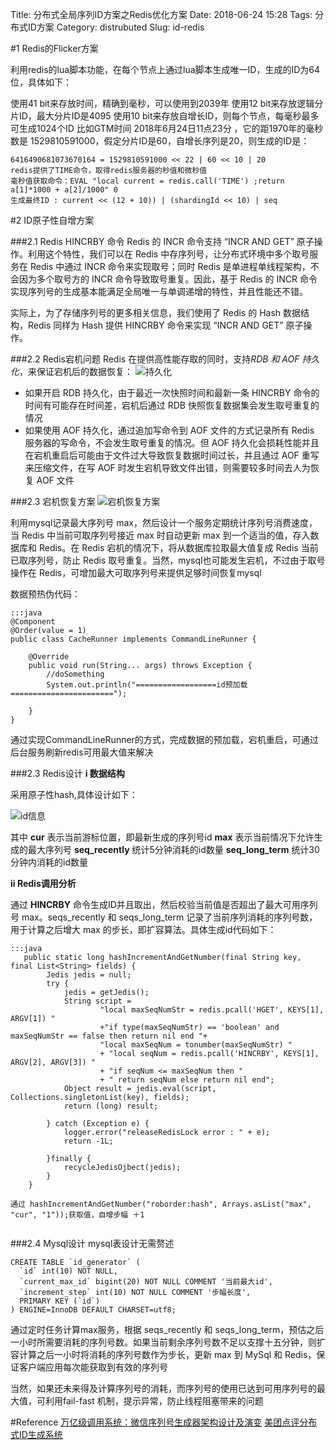 Title: 分布式全局序列ID方案之Redis优化方案
Date: 2018-06-24 15:28
Tags: 分布式ID方案
Category: distrubuted
Slug: id-redis


#1 Redis的Flicker方案

利用redis的lua脚本功能，在每个节点上通过lua脚本生成唯一ID，生成的ID为64位，具体如下：

使用41 bit来存放时间，精确到毫秒，可以使用到2039年
使用12 bit来存放逻辑分片ID，最大分片ID是4095
使用10 bit来存放自增长ID，则每个节点，每毫秒最多可生成1024个ID
比如GTM时间 2018年6月24日11点23分 ，它的距1970年的毫秒数是 1529810591000，假定分片ID是60，自增长序列是20，则生成的ID是：
```
6416490681073670164 = 1529810591000 << 22 | 60 << 10 | 20
redis提供了TIME命令，取得redis服务器的秒值和微秒值
毫秒值获取命令：EVAL "local current = redis.call('TIME') ;return a[1]*1000 + a[2]/1000" 0
生成最终ID : current << (12 + 10)) | (shardingId << 10) | seq
```

#2 ID原子性自增方案

###2.1 Redis HINCRBY 命令
Redis 的 INCR 命令支持  “INCR AND GET” 原子操作。利用这个特性，我们可以在 Redis 中存序列号，让分布式环境中多个取号服务在 Redis 中通过 INCR 命令来实现取号；同时 Redis 是单进程单线程架构，不会因为多个取号方的 INCR 命令导致取号重复。因此，基于 Redis 的 INCR 命令实现序列号的生成基本能满足全局唯一与单调递增的特性，并且性能还不错。

实际上，为了存储序列号的更多相关信息，我们使用了 Redis 的 Hash 数据结构，Redis 同样为 Hash 提供 HINCRBY 命令来实现 “INCR AND GET” 原子操作。

###2.2 Redis宕机问题
Redis 在提供高性能存取的同时，支持*RDB 和 AOF 持久化*，来保证宕机后的数据恢复：
![持久化](https://upload-images.jianshu.io/upload_images/10175660-e9a681803ad5aa5a.PNG?imageMogr2/auto-orient/strip%7CimageView2/2/w/1240)

* 如果开启 RDB 持久化，由于最近一次快照时间和最新一条 HINCRBY 命令的时间有可能存在时间差，宕机后通过 RDB 快照恢复数据集会发生取号重复的情况
* 如果使用 AOF 持久化，通过追加写命令到 AOF 文件的方式记录所有 Redis 服务器的写命令，不会发生取号重复的情况。但 AOF 持久化会损耗性能并且在宕机重启后可能由于文件过大导致恢复数据时间过长，并且通过 AOF 重写来压缩文件，在写 AOF 时发生宕机导致文件出错，则需要较多时间去人为恢复 AOF 文件

###2.3 宕机恢复方案
![宕机恢复方案](https://upload-images.jianshu.io/upload_images/10175660-5a5971f4bb66537b.PNG?imageMogr2/auto-orient/strip%7CimageView2/2/w/1240)

利用mysql记录最大序列号 max，然后设计一个服务定期统计序列号消费速度，当 Redis 中当前可取序列号接近 max 时自动更新 max 到一个适当的值，存入数据库和 Redis。在 Redis 宕机的情况下，将从数据库拉取最大值复成 Redis 当前已取序列号，防止 Redis 取号重复。当然，mysql也可能发生宕机，不过由于取号操作在 Redis，可增加最大可取序列号来提供足够时间恢复mysql

数据预热伪代码：
```
:::java
@Component
@Order(value = 1)
public class CacheRunner implements CommandLineRunner {

    @Override
    public void run(String... args) throws Exception {
        //doSomething
        System.out.println("==================id预加载=======================");

    }
}
```
通过实现CommandLineRunner的方式，完成数据的预加载，宕机重启，可通过后台服务刷新redis可用最大值来解决

###2.3 Redis设计
**i 数据结构**

采用原子性hash,具体设计如下：

![id信息](https://upload-images.jianshu.io/upload_images/10175660-edc6f35d25872751.PNG?imageMogr2/auto-orient/strip%7CimageView2/2/w/1240)

其中
**cur** 表示当前游标位置，即最新生成的序列号id
**max** 表示当前情况下允许生成的最大序列号
**seq_recently** 统计5分钟消耗的id数量
**seq_long_term** 统计30分钟内消耗的id数量

**ii Redis调用分析**

通过 **HINCRBY** 命令生成ID并且取出，然后校验当前值是否超出了最大可用序列号 max。seqs_recently 和 seqs_long_term 记录了当前序列消耗的序列号数，用于计算之后增大 max 的步长，即扩容算法。具体生成id代码如下：
```
:::java
   public static long hashIncrementAndGetNumber(final String key, final List<String> fields) {
        Jedis jedis = null;
        try {
            jedis = getJedis();
            String script =
                    "local maxSeqNumStr = redis.pcall('HGET', KEYS[1], ARGV[1]) "
                    +"if type(maxSeqNumStr) == 'boolean' and maxSeqNumStr == false then return nil end "+
                    "local maxSeqNum = tonumber(maxSeqNumStr) "
                    + "local seqNum = redis.pcall('HINCRBY', KEYS[1], ARGV[2], ARGV[3]) "
                    + "if seqNum <= maxSeqNum then "
                    + " return seqNum else return nil end";
            Object result = jedis.eval(script, Collections.singletonList(key), fields);
            return (long) result;

        } catch (Exception e) {
            logger.error("releaseRedisLock error : " + e);
            return -1L;

        }finally {
            recycleJedisOjbect(jedis);
        }
    }

通过 hashIncrementAndGetNumber("roborder:hash", Arrays.asList("max", "cur", "1"));获取值，自增步幅 ＋1
             
```
###2.4 Mysql设计
mysql表设计无需赘述
```
CREATE TABLE `id_generator` (
  `id` int(10) NOT NULL,
  `current_max_id` bigint(20) NOT NULL COMMENT '当前最大id',
  `increment_step` int(10) NOT NULL COMMENT '步幅长度',
  PRIMARY KEY (`id`)
) ENGINE=InnoDB DEFAULT CHARSET=utf8;
```
通过定时任务计算max服务，根据 seqs_recently 和 seqs_long_term，预估之后一小时所需要消耗的序列号数。如果当前剩余序列号数不足以支撑十五分钟，则扩容计算之后一小时将消耗的序列号数作为步长，更新 max 到 MySql 和 Redis，保证客户端应用每次能获取到有效的序列号

当然，如果还未来得及计算序列号的消耗，而序列号的使用已达到可用序列号的最大值，可利用fail-fast 机制，提示异常，防止线程阻塞带来的问题

#Reference
[万亿级调用系统：微信序列号生成器架构设计及演变](https://www.jianshu.com/p/b06e75af0268)
[美团点评分布式ID生成系统](https://tech.meituan.com/MT_Leaf.html)

